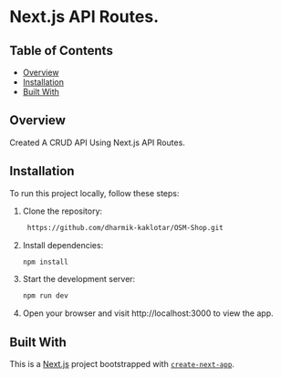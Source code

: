 # Next.js API Routes.



## Table of Contents

- [Overview](#overview)
- [Installation](#installation)
- [Built With](#built-with)


## Overview

Created A CRUD API Using Next.js API Routes.


## Installation

To run this project locally, follow these steps:

1. Clone the repository:

   ```bash
    https://github.com/dharmik-kaklotar/OSM-Shop.git


2. Install dependencies:

     ```bash
   npm install

3. Start the development server:

    ```bash
   npm run dev

4.  Open your browser and visit http://localhost:3000 to view the app.


## Built With

This is a [Next.js](https://nextjs.org/) project bootstrapped with [`create-next-app`](https://github.com/vercel/next.js/tree/canary/packages/create-next-app).

